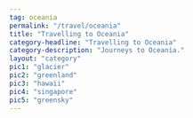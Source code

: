 ```yaml
---
tag: oceania
permalink: "/travel/oceania"
title: "Travelling to Oceania"
category-headline: "Travelling to Oceania"
category-description: "Journeys to Oceania."
layout: "category"
pic1: "glacier"
pic2: "greenland"
pic3: "hawaii"
pic4: "singapore"
pic5: "greensky"
---
```

